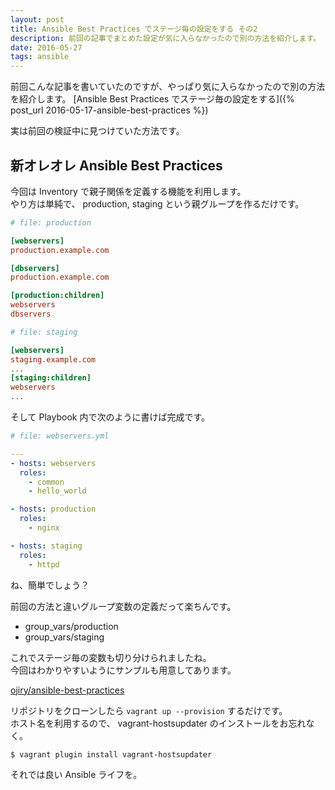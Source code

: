 ```yaml
---
layout: post
title: Ansible Best Practices でステージ毎の設定をする その2
description: 前回の記事でまとめた設定が気に入らなかったので別の方法を紹介します。
date: 2016-05-27
tags: ansible
---
```


前回こんな記事を書いていたのですが、やっぱり気に入らなかったので別の方法を紹介します。
[Ansible Best Practices でステージ毎の設定をする]({% post_url 2016-05-17-ansible-best-practices %})

実は前回の検証中に見つけていた方法です。  

## 新オレオレ Ansible Best Practices

今回は Inventory で親子関係を定義する機能を利用します。  
やり方は単純で、 production, staging という親グループを作るだけです。

```ini
# file: production

[webservers]
production.example.com

[dbservers]
production.example.com

[production:children]
webservers
dbservers
```

```ini
# file: staging

[webservers]
staging.example.com
...
[staging:children]
webservers
...
```

そして Playbook 内で次のように書けば完成です。

```yml
# file: webservers.yml

---
- hosts: webservers
  roles:
    - common
    - hello_world

- hosts: production
  roles:
    - nginx

- hosts: staging
  roles:
    - httpd
```

ね、簡単でしょう？

前回の方法と違いグループ変数の定義だって楽ちんです。

* group_vars/production
* group_vars/staging

これでステージ毎の変数も切り分けられましたね。  
今回はわかりやすいようにサンプルも用意してあります。

[ojiry/ansible-best-practices](https://github.com/ojiry/ansible-best-practices)

リポジトリをクローンしたら `vagrant up --provision` するだけです。  
ホスト名を利用するので、 vagrant-hostsupdater のインストールをお忘れなく。

```shell
$ vagrant plugin install vagrant-hostsupdater 
```

それでは良い Ansible ライフを。
